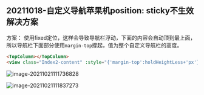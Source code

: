 ## 20211018-自定义导航苹果机position: sticky不生效解决方案



方案： 使用fixed定位，这样会导致导航栏浮动，下面的内容会自动顶到最上面，所以导航栏下面部分使用`margin-top`撑起，值为整个自定义导航栏的高度。

```html
<TopColumn></TopColumn>
<view class="Index2-content" :style="{'margin-top':holdHeightLess+'px'}"><view>
```

![image-20211021111736828](https://i.loli.net/2021/10/21/IV1bDWU2t7ymAP6.png)

![image-20211021111837273](https://i.loli.net/2021/10/21/hdU8WMaEwqAJki3.png)
